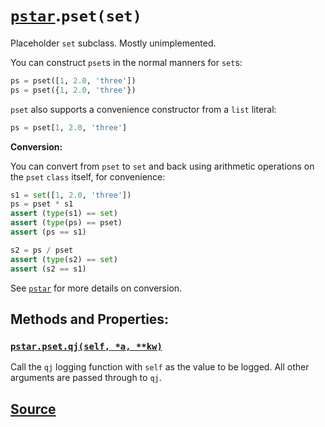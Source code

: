 # [`pstar`](./pstar.md).`pset(set)`

Placeholder `set` subclass. Mostly unimplemented.

You can construct `pset`s in the normal manners for `set`s:
```python
ps = pset([1, 2.0, 'three'])
ps = pset({1, 2.0, 'three'})
```

`pset` also supports a convenience constructor from a `list` literal:
```python
ps = pset[1, 2.0, 'three']
```

**Conversion:**

You can convert from `pset` to `set` and back using arithmetic
operations on the `pset` `class` itself, for convenience:
```python
s1 = set([1, 2.0, 'three'])
ps = pset * s1
assert (type(s1) == set)
assert (type(ps) == pset)
assert (ps == s1)

s2 = ps / pset
assert (type(s2) == set)
assert (s2 == s1)
```

See [`pstar`](./pstar.md) for more details on conversion.

## Methods and Properties:

### [`pstar.pset.qj(self, *a, **kw)`](./pstar_pset_qj.md)

Call the `qj` logging function with `self` as the value to be logged. All other arguments are passed through to `qj`.

## [Source](../pstar/pstar.py#L986-L1040)